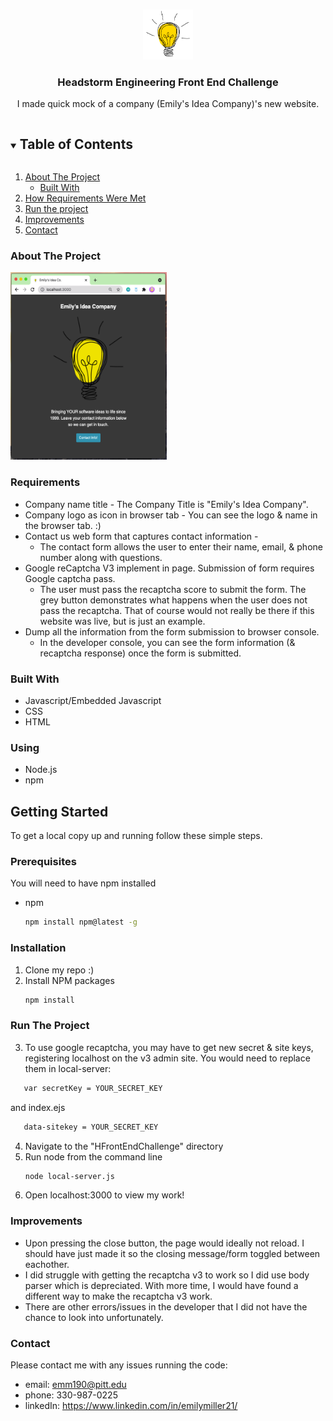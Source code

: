 
<!-- PROJECT LOGO -->
<br />
<p align="center">
  <a href="https://github.com/github_username/repo_name">
    <img src="public/img/emily-icon.png" alt="Logo" width="80" height="80">
  </a>

  <h3 align="center">Headstorm Engineering Front End Challenge</h3>

  <p align="center">
    I made quick mock of a company (Emily's Idea Company)'s new website. 
  </p>
</p>



<!-- TABLE OF CONTENTS -->
<details open="open">
  <summary><h2 style="display: inline-block">Table of Contents</h2></summary>
  <ol>
    <li>
      <a href="#about-the-project">About The Project</a>
      <ul>
        <li><a href="#built-with">Built With</a></li>
      </ul>
    </li>
    <li>
      <a href="#how-requirements">How Requirements Were Met</a>
    </li>
    <li>
      <a href="#run-it">Run the project</a>
    </li>
    <li><a href="#usage">Improvements</a></li>
    <li><a href="#contact">Contact</a></li>
  </ol>
</details>



<!-- ABOUT THE PROJECT -->
### About The Project

<img src="ss-of-working-site.png" alt="Logo" width="250" height="300">

### Requirements
* Company name title - The Company Title is "Emily's Idea Company".
* Company logo as icon in browser tab - You can see the logo & name in the browser tab. :) 
* Contact us web form that captures contact information - 
    * The contact form allows the user to enter their name, email, & phone number along with questions. 
* Google reCaptcha V3 implement in page. Submission of form requires Google captcha pass.
    * The user must pass the recaptcha score to submit the form. The grey button demonstrates what happens when the user does not pass the recaptcha. That of course would not really be there if this website was live, but is just an example. 
* Dump all the information from the form submission to browser console. 
    * In the developer console, you can see the form information (& recaptcha response) once the form is submitted.


### Built With

* []() Javascript/Embedded Javascript
* []() CSS
* []() HTML

### Using

* []() Node.js
* []() npm



<!-- GETTING STARTED -->
## Getting Started

To get a local copy up and running follow these simple steps.

### Prerequisites

You will need to have npm installed 
* npm
  ```sh
  npm install npm@latest -g
  ```

### Installation

1. Clone my repo :) 
2. Install NPM packages
   ```sh
   npm install
   ```

### Run The Project
3. To use google recaptcha, you may have to get new secret & site keys, registering localhost on the v3 admin site. You would need to replace them in local-server: 
```sh
   var secretKey = YOUR_SECRET_KEY
```
and index.ejs
```sh
   data-sitekey = YOUR_SECRET_KEY
```
4. Navigate to the "HFrontEndChallenge" directory 
5. Run node from the command line 
   ```sh
   node local-server.js
   ```
6. Open localhost:3000 to view my work! 

### Improvements
* Upon pressing the close button, the page would ideally not reload. I should have just made it so the closing message/form toggled between eachother. 
* I did struggle with getting the recaptcha v3 to work so I did use body parser which is depreciated. With more time, I would have found a different way to make the recaptcha v3 work. 
* There are other errors/issues in the developer that I did not have the chance to look into unfortunately. 

### Contact 
Please contact me with any issues running the code: 
* email: emm190@pitt.edu
* phone: 330-987-0225 
* linkedIn: https://www.linkedin.com/in/emilymiller21/